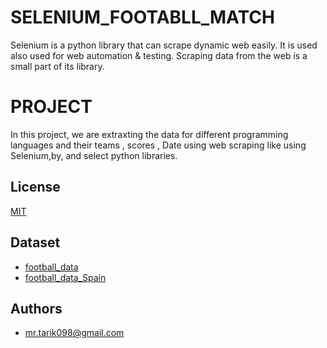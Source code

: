 
# SELENIUM_FOOTABLL_MATCH

Selenium is a python library that can scrape dynamic web easily. 
It is used also used for web automation & testing. 
Scraping data from the web is a small part of its library. 

# PROJECT
In this project, we are extraxting the data for different 
programming languages and their teams , scores , Date 
using web scraping like using Selenium,by, and select python libraries. 


## License

[MIT](https://choosealicense.com/licenses/mit/)


## Dataset

 - [football_data](https://onedrive.live.com/Edit.aspx?resid=9D8D003ABD71FA79!181&wd=cpe)
 - [football_data_Spain](https://onedrive.live.com/Edit.aspx?resid=9D8D003ABD71FA79!182&wd=cpe)
 


## Authors

- mr.tarik098@gmail.com

